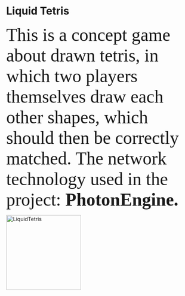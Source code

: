 # Liquid Tetris
<p><font size="7" face="verdana">This is a concept game about drawn tetris, in which two players themselves draw each other shapes, which should then be correctly matched. The network technology used in the project: <b>PhotonEngine.</b></p></font>
<img src="https://github.com/uvazaemiy/uvazaemiy/blob/main/LiquidTetris.gif" width="200" alt="LiquidTetris">